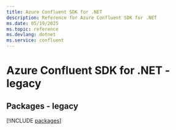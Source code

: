 ```yaml
---
title: Azure Confluent SDK for .NET
description: Reference for Azure Confluent SDK for .NET
ms.date: 05/19/2025
ms.topic: reference
ms.devlang: dotnet
ms.service: confluent
---
```

# Azure Confluent SDK for .NET - legacy
## Packages - legacy
[!INCLUDE [packages](confluent-index.md)]